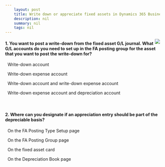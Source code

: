 ```yaml
---
    layout: post
    title: Write down or appreciate fixed assets in Dynamics 365 Business Central  
    description: nil
    summary: nil
    tags: nil
---
```



 <a target="_blank" href="https://docs.microsoft.com/en-us/learn/modules/write-down-appreciate-fixed-assets/4-check/"><i class="fas fa-external-link-alt"></i> </a>
 <img align="right" src="https://docs.microsoft.com/en-us/learn/achievements/write-down-appreciate-fixed-assets.svg">
####  1. You want to post a write-down from the fixed asset G/L journal. What G/L accounts do you need to set up in the FA posting group for the asset that you want to post the write-down for?


<i class='far fa-square'></i> &nbsp;&nbsp;Write-down account

<i class='far fa-square'></i> &nbsp;&nbsp;Write-down expense account

<i class='fas fa-check-square' style='color: Dodgerblue;'></i> &nbsp;&nbsp;Write-down account and write-down expense account

<i class='far fa-square'></i> &nbsp;&nbsp;Write-down expense account and depreciation account
<br />
<br />
<br />

####  2. Where can you designate if an appreciation entry should be part of the depreciable basis?


<i class='fas fa-check-square' style='color: Dodgerblue;'></i> &nbsp;&nbsp;On the FA Posting Type Setup page

<i class='far fa-square'></i> &nbsp;&nbsp;On the FA Posting Group page

<i class='far fa-square'></i> &nbsp;&nbsp;On the fixed asset card

<i class='far fa-square'></i> &nbsp;&nbsp;On the Depreciation Book page
<br />
<br />
<br />
